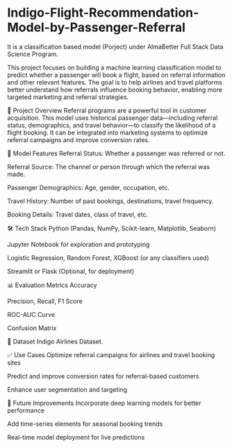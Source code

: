 # Indigo-Flight-Recommendation-Model-by-Passenger-Referral
It is a classification based model (Porject) under AlmaBetter Full Stack Data Science Program.

This project focuses on building a machine learning classification model to predict whether a passenger will book a flight, based on referral information and other relevant features. The goal is to help airlines and travel platforms better understand how referrals influence booking behavior, enabling more targeted marketing and referral strategies.

🚀 Project Overview
Referral programs are a powerful tool in customer acquisition. This model uses historical passenger data—including referral status, demographics, and travel behavior—to classify the likelihood of a flight booking. It can be integrated into marketing systems to optimize referral campaigns and improve conversion rates.

🧠 Model Features
Referral Status: Whether a passenger was referred or not.

Referral Source: The channel or person through which the referral was made.

Passenger Demographics: Age, gender, occupation, etc.

Travel History: Number of past bookings, destinations, travel frequency.

Booking Details: Travel dates, class of travel, etc.

🛠️ Tech Stack
Python (Pandas, NumPy, Scikit-learn, Matplotlib, Seaborn)

Jupyter Notebook for exploration and prototyping

Logistic Regression, Random Forest, XGBoost (or any classifiers used)

Streamlit or Flask (Optional, for deployment)

📊 Evaluation Metrics
Accuracy

Precision, Recall, F1 Score

ROC-AUC Curve

Confusion Matrix

📁 Dataset
Indigo Airlines Dataset.

✅ Use Cases
Optimize referral campaigns for airlines and travel booking sites

Predict and improve conversion rates for referral-based customers

Enhance user segmentation and targeting

🔮 Future Improvements
Incorporate deep learning models for better performance

Add time-series elements for seasonal booking trends

Real-time model deployment for live predictions
